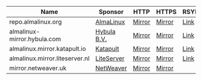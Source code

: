 | Name | Sponsor | HTTP | HTTPS | RSYNC |
| --- | --- | --- | --- | --- |
|repo.almalinux.org|[AlmaLinux](https://www.almalinux.org)|[Mirror](http://repo.almalinux.org/almalinux/)|[Mirror](https://repo.almalinux.org/almalinux/)|[Link](rsync://rsync.repo.almalinux.org/almalinux)|
|almalinux-mirror.hybula.com|[Hybula B.V.](https://www.hybula.com/)|[Mirror](http://almalinux-mirror.hybula.com/)|[Mirror](https://almalinux-mirror.hybula.com/)|[Link](rsync://almalinux-mirror.hybula.com/almalinux)|
|almalinux.mirror.katapult.io|[Katapult](https://katapult.io)|[Mirror](http://almalinux.mirror.katapult.io/)|[Mirror](https://almalinux.mirror.katapult.io/)|[Link](rsync://almalinux.mirror.katapult.io/almalinux)|
|almalinux.mirror.liteserver.nl|[LiteServer](https://www.liteserver.nl/)|[Mirror](http://almalinux.mirror.liteserver.nl/)|[Mirror](https://almalinux.mirror.liteserver.nl/)|[Link](rsync://mirror.liteserver.nl/almalinux)|
|mirror.netweaver.uk|[NetWeaver](https://www.netweaver.uk)|[Mirror](http://mirror.netweaver.uk/almalinux/)|[Mirror](https://mirror.netweaver.uk/almalinux/)||
